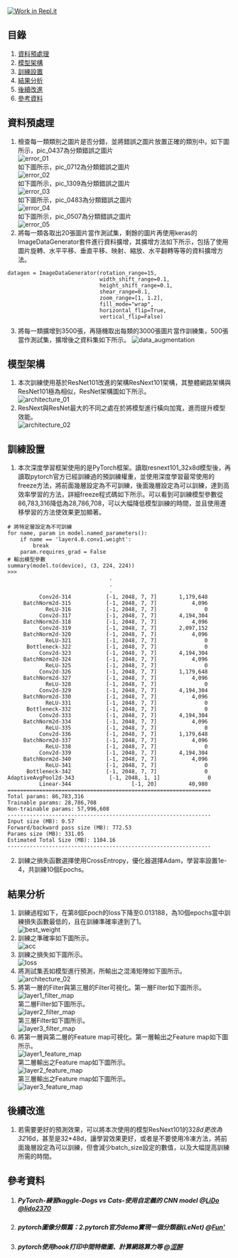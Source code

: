 [![Work in Repl.it](https://classroom.github.com/assets/work-in-replit-14baed9a392b3a25080506f3b7b6d57f295ec2978f6f33ec97e36a161684cbe9.svg)](https://classroom.github.com/online_ide?assignment_repo_id=3629422&assignment_repo_type=AssignmentRepo)
## 目錄

1. [資料預處理](#資料預處理)
2. [模型架構](#模型架構)
3. [訓練設置](#訓練設置)
4. [結果分析](#結果分析)
5. [後續改進](#後續改進)
6. [參考資料](#參考資料)
## 資料預處理

1. 檢查每一類類別之圖片是否分錯，並將錯誤之圖片放置正確的類別中。如下圖所示，pic_0437為分類錯誤之圖片  
![error_01](./images/error_01-readme.JPG)  
如下圖所示，pic_0712為分類錯誤之圖片  
![error_02](./images/error_02-readme.JPG)  
如下圖所示，pic_1309為分類錯誤之圖片  
![error_03](./images/error_03-readme.JPG)  
如下圖所示，pic_0483為分類錯誤之圖片  
![error_04](./images/error_04-readme.JPG)  
如下圖所示，pic_0507為分類錯誤之圖片  
![error_05](./images/error_05-readme.JPG)  
2. 將每一類各取出20張圖片當作測試集，剩餘的圖片再使用keras的ImageDataGenerator套件進行資料擴增，其擴增方法如下所示，包括了使用圖片旋轉、水平平移、垂直平移、映射、縮放、水平翻轉等等的資料擴增方法。
```
datagen = ImageDataGenerator(rotation_range=15,
                             width_shift_range=0.1,
                             height_shift_range=0.1,
                             shear_range=0.1,
                             zoom_range=[1, 1.2],
                             fill_mode="wrap",
                             horizontal_flip=True,
                             vertical_flip=False)
```
3. 將每一類擴增到3500張，再隨機取出每類的3000張圖片當作訓練集，500張當作測試集，擴增後之資料集如下所示。
![data_augmentation](./images/data_augmentation-readme.JPG) 

## 模型架構
1. 本次訓練使用基於ResNet101改進的架構ResNext101架構，其整體網路架構與ResNet101極為相似，ResNet架構圖如下所示。  
![architecture_01](./images/architecture_01-readme.JPG)  
2. ResNext與ResNet最大的不同之處在於將模型進行橫向加寬，進而提升模型效能。  
![architecture_02](./images/architecture_02-readme.JPG)  
## 訓練設置
1. 本次深度學習框架使用的是PyTorch框架。讀取resnext101_32x8d模型後，再讀取pytorch官方已經訓練過的預訓練權重，並使用深度學習最常使用的freeze方法，將前面幾層設定為不可訓練，後面幾層設定為可以訓練，達到高效率學習的方法，詳細freeze程式碼如下所示。可以看到可訓練模型參數從86,783,316降低為28,786,708，可以大幅降低模型訓練的時間，並且使用遷移學習的方法使效果更加顯著。
```
# 將特定層設定為不可訓練
for name, param in model.named_parameters():
    if name == 'layer4.0.conv1.weight':
        break
    param.requires_grad = False
# 輸出模型參數
summary(model.to(device), (3, 224, 224))
>>>
                                .
                                .
                                .
          Conv2d-314           [-1, 2048, 7, 7]       1,179,648
     BatchNorm2d-315           [-1, 2048, 7, 7]           4,096
            ReLU-316           [-1, 2048, 7, 7]               0
          Conv2d-317           [-1, 2048, 7, 7]       4,194,304
     BatchNorm2d-318           [-1, 2048, 7, 7]           4,096
          Conv2d-319           [-1, 2048, 7, 7]       2,097,152
     BatchNorm2d-320           [-1, 2048, 7, 7]           4,096
            ReLU-321           [-1, 2048, 7, 7]               0
      Bottleneck-322           [-1, 2048, 7, 7]               0
          Conv2d-323           [-1, 2048, 7, 7]       4,194,304
     BatchNorm2d-324           [-1, 2048, 7, 7]           4,096
            ReLU-325           [-1, 2048, 7, 7]               0
          Conv2d-326           [-1, 2048, 7, 7]       1,179,648
     BatchNorm2d-327           [-1, 2048, 7, 7]           4,096
            ReLU-328           [-1, 2048, 7, 7]               0
          Conv2d-329           [-1, 2048, 7, 7]       4,194,304
     BatchNorm2d-330           [-1, 2048, 7, 7]           4,096
            ReLU-331           [-1, 2048, 7, 7]               0
      Bottleneck-332           [-1, 2048, 7, 7]               0
          Conv2d-333           [-1, 2048, 7, 7]       4,194,304
     BatchNorm2d-334           [-1, 2048, 7, 7]           4,096
            ReLU-335           [-1, 2048, 7, 7]               0
          Conv2d-336           [-1, 2048, 7, 7]       1,179,648
     BatchNorm2d-337           [-1, 2048, 7, 7]           4,096
            ReLU-338           [-1, 2048, 7, 7]               0
          Conv2d-339           [-1, 2048, 7, 7]       4,194,304
     BatchNorm2d-340           [-1, 2048, 7, 7]           4,096
            ReLU-341           [-1, 2048, 7, 7]               0
      Bottleneck-342           [-1, 2048, 7, 7]               0
AdaptiveAvgPool2d-343           [-1, 2048, 1, 1]               0
          Linear-344                   [-1, 20]          40,980
================================================================
Total params: 86,783,316
Trainable params: 28,786,708
Non-trainable params: 57,996,608
----------------------------------------------------------------
Input size (MB): 0.57
Forward/backward pass size (MB): 772.53
Params size (MB): 331.05
Estimated Total Size (MB): 1104.16
----------------------------------------------------------------
```
2. 訓練之損失函數選擇使用CrossEntropy，優化器選擇Adam，學習率設置1e-4，共訓練10個Epochs。

## 結果分析

1. 訓練過程如下，在第8個Epoch的loss下降至0.013188，為10個epochs當中訓練損失函數最低的，且在訓練準確率達到了1。  
![best_weight](./images/best_weight-readme.JPG)  
2. 訓練之準確率如下圖所示。  
![acc](./images/acc-readme.jpg)  
3. 訓練之損失如下圖所示。  
![loss](./images/loss-readme.jpg)  
4. 將測試集丟如模型進行預測，所輸出之混淆矩陣如下圖所示。  
![architecture_02](./images/confusion_matrix-readme.jpeg)  
5. 將第一層的Filter與第三層的Filter可視化。第一層Filter如下圖所示。  
![layer1_filter_map](./images/layer1_filter_map-readme.jpeg)  
第二層Filter如下圖所示。  
![layer2_filter_map](./images/layer2_filter_map-readme.jpeg)  
第三層Filter如下圖所示。  
![layer3_filter_map](./images/layer3_filter_map-readme.jpeg)  
6. 將第一層與第二層的Feature map可視化。第一層輸出之Feature map如下圖所示。  
![layer1_feature_map](./images/layer1_feature_map-readme.jpeg)  
第二層輸出之Feature map如下圖所示。  
![layer2_feature_map](./images/layer2_feature_map-readme.jpeg)  
第三層輸出之Feature map如下圖所示。  
![layer3_feature_map](./images/layer3_feature_map-readme.jpeg)  
## 後續改進

1. 若需要更好的預測效果，可以將本次使用的模型ResNext101的32*8d更改為32*16d，甚至是32*48d，讓學習效果更好，或者是不要使用冷凍方法，將前面幾層設定為可以訓練，但會減少batch_size設定的數值，以及大幅提高訓練所需的時間。

## 參考資料

1. ##### PyTorch-練習kaggle-Dogs vs Cats-使用自定義的 CNN model @[LiDo @lido2370](https://hackmd.io/@lido2370/S1aX6e1nN?type=view)
2. ##### pytorch圖像分類篇：2.pytorch官方demo實現一個分類器(LeNet) @[Fun'](https://blog.csdn.net/m0_37867091/article/details/107136477)
3. ##### pytorch使用hook打印中間特徵圖、計算網路算力等 @[涩醉](https://zhuanlan.zhihu.com/p/73868323)